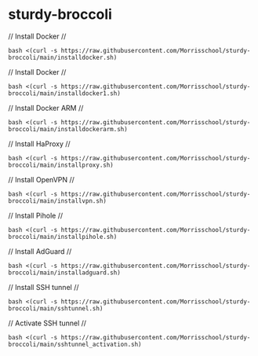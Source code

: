 # sturdy-broccoli

// Install Docker //
```
bash <(curl -s https://raw.githubusercontent.com/Morrisschool/sturdy-broccoli/main/installdocker.sh)
```

// Install Docker //<br />
```
bash <(curl -s https://raw.githubusercontent.com/Morrisschool/sturdy-broccoli/main/installdocker1.sh)
```

// Install Docker ARM //<br />
```
bash <(curl -s https://raw.githubusercontent.com/Morrisschool/sturdy-broccoli/main/installdockerarm.sh)
```

// Install HaProxy //<br />
```
bash <(curl -s https://raw.githubusercontent.com/Morrisschool/sturdy-broccoli/main/installproxy.sh)
```


// Install OpenVPN //<br />
```
bash <(curl -s https://raw.githubusercontent.com/Morrisschool/sturdy-broccoli/main/installvpn.sh)
```

// Install Pihole //<br />
```
bash <(curl -s https://raw.githubusercontent.com/Morrisschool/sturdy-broccoli/main/installpihole.sh)
```

// Install AdGuard //<br />
```
bash <(curl -s https://raw.githubusercontent.com/Morrisschool/sturdy-broccoli/main/installadguard.sh)
```

// Install SSH tunnel //<br />
```
bash <(curl -s https://raw.githubusercontent.com/Morrisschool/sturdy-broccoli/main/sshtunnel.sh)
```

// Activate SSH tunnel //<br />
```
bash <(curl -s https://raw.githubusercontent.com/Morrisschool/sturdy-broccoli/main/sshtunnel_activation.sh)
```
